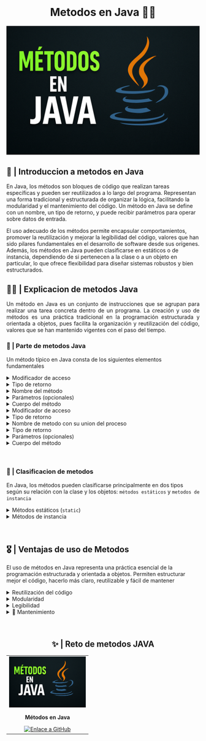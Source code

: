 <!DOCTYPE html>
<html lang="en">
<head>
    <meta charset="UTF-8">
    <meta name="viewport" content="width=device-width, initial-scale=1.0">

</head>
<body>
<br>
  <h1 align="center">Metodos en Java 👨‍💻</h1>
    <p align="center">
    <img src="./assets/metodos.webp" width="600" title="clase de metodos en java"><br>
    </p>
 <h2 align="left"> 📙 | Introduccion a metodos en Java</h2>
  <p align="left">
En Java, los métodos son bloques de código que realizan tareas específicas y pueden ser reutilizados a lo largo del programa. Representan una forma tradicional y estructurada de organizar la lógica, facilitando la modularidad y el mantenimiento del código. Un método en Java se define con un nombre, un tipo de retorno, y puede recibir parámetros para operar sobre datos de entrada.

El uso adecuado de los métodos permite encapsular comportamientos, promover la reutilización y mejorar la legibilidad del código, valores que han sido pilares fundamentales en el desarrollo de software desde sus orígenes. Además, los métodos en Java pueden clasificarse en estáticos o de instancia, dependiendo de si pertenecen a la clase o a un objeto en particular, lo que ofrece flexibilidad para diseñar sistemas robustos y bien estructurados.
  </p>
  
<h2 align="left"> 🔎📄 | Explicacion de metodos Java</h2>
<p align="justify">
Un método en Java es un conjunto de instrucciones que se agrupan para realizar una tarea concreta dentro de un programa. La creación y uso de métodos es una práctica tradicional en la programación estructurada y orientada a objetos, pues facilita la organización y reutilización del código, valores que se han mantenido vigentes con el paso del tiempo.
</p>


<h3 align="left"> 🤔 | Parte de metodos Java</h3>

<p align="left">
Un método típico en Java consta de los siguientes elementos fundamentales
</p>

<details>
  <summary>Modificador de acceso</summary>
  <p align="left">
    Define la visibilidad del método dentro del proyecto (por ejemplo, <code>public</code>, <code>private</code>).
  </p>
  <details>
    <summary align="center">ver más</summary>
    <p align="left">
      Los modificadores de acceso determinan desde dónde puede ser accedido un método. Por ejemplo, <code>public</code> permite el acceso desde cualquier clase; <code>private</code> restringe el acceso a la clase donde se declara; <code>protected</code> permite acceso dentro del mismo paquete o subclases; y si no se especifica (package-private), solo puede ser accedido dentro del mismo paquete. Esto proporciona control sobre la encapsulación y seguridad del código.
    </p>
  </details>
</details>

<details>
  <summary>Tipo de retorno</summary>
  <p align="left">
    Indica el tipo de dato que el método devolverá al finalizar su ejecución.
  </p>
  <details>
    <summary align="center">ver más</summary>
    <p align="left">
      El tipo de retorno es fundamental en Java, ya que especifica el tipo de valor que el método entregará. Puede ser un tipo primitivo como <code>int</code>, <code>boolean</code>, <code>double</code>, un objeto como <code>String</code> o <code>List</code>, o <code>void</code> si el método no devuelve ningún valor. El valor devuelto debe coincidir con el tipo declarado.
    </p>
  </details>
</details>

<details>
  <summary>Nombre del método</summary>
  <p align="left">
    Es la identificación del método y debe seguir las convenciones de nomenclatura de Java.
  </p>
  <details>
    <summary align="center">ver más</summary>
    <p align="left">
      El nombre del método debe ser descriptivo y usar notación camelCase, iniciando con minúscula. Por ejemplo: <code>calcularPromedio</code>, <code>obtenerDatos</code>. Un buen nombre mejora la comprensión del código y su mantenibilidad. Además, el nombre debe ser único dentro de la clase (aunque puede haber sobrecarga si se diferencian en parámetros).
    </p>
  </details>
</details>

<details>
  <summary>Parámetros (opcionales)</summary>
  <p align="left">
    Son los valores que el método recibe para operar con datos externos.
  </p>
  <details>
    <summary align="center">ver más</summary>
    <p align="left">
      Los parámetros se definen entre los paréntesis del encabezado del método. Cada parámetro tiene un tipo de dato y un identificador. Ejemplo: <code>public void saludar(String nombre)</code>. Aquí <code>String nombre</code> es un parámetro. Si no se requiere información externa, se dejan los paréntesis vacíos: <code>()</code>.
    </p>
  </details>
</details>

<details>
  <summary>Cuerpo del método</summary>
  <p align="left">
    Contiene las instrucciones que se ejecutan al invocar el método.
  </p>
  <details>
    <summary align="center">ver más</summary>
    <p align="left">
      El cuerpo del método está delimitado por llaves <code>{ }</code> y contiene la lógica de ejecución. Allí se escriben sentencias como operaciones, ciclos, condiciones o llamadas a otros métodos. Por ejemplo:<br>
      <pre><code>public int cuadrado(int x) {
    return x * x;
}</code></pre>
      Este método devuelve el cuadrado del número recibido como parámetro.
    </p>
  </details>
</details>
   <details>
  <summary>Modificador de acceso</summary>
  <p align="left">Define la visibilidad del método por ejemplo <code>public</code> <code>private</code></p>
  
  <details>
    <summary align="center">ver mas</summary>
    <p align="star"><code>public</code> permite el acceso desde cualquier clase, mientras que <code>private</code> restringe su uso únicamente dentro de la misma clase.</p>
  </details>
</details>

<details>
    <summary>Tipo de retorno</summary>
    <p align="left">Indica el tipo de dato que el método devolverá al finalizar su ejecución. Puede ser un tipo <code>primitivo</code>, un <code>objeto</code> o <code>void</code> si no devuelve ningún valor.</p>
    <details>
        <summary align="center">ver mas</summary>
        <p align="star"> el tipo de dato que el método devolverá tras su ejecución, pudiendo ser tipos primitivos <code>int</code> <code>boolean</code>  objetos o void si             no retorna ningún valor</p>
    </details>
</details>

<details>
    <summary>Nombre de metodo con su union del proceso</summary>
    <p align="star">Debe seguir igual al proceso que se hara si es un menu entonces debe llamarse menu</p>
    <div align="center">
        <pre>
            <code align="center">
                public static void menu(){
                // logica para el menu
                }
            }
             y se llama en el main con menu();
            </code>
        </pre>
    </div>
</details>
<details>
  <summary>Tipo de retorno</summary>
  <p align="left">
    Indica el tipo de dato que el método devolverá al finalizar su ejecución. Puede ser un tipo <code>primitivo</code>, un <code>objeto</code> o <code>void</code> si no devuelve ningún valor.
  </p>
  <details>
    <summary align="center">ver más</summary>
    <p align="left">
      El tipo de retorno es esencial para determinar qué tipo de resultado ofrece un método. Java es un lenguaje fuertemente tipado, por lo tanto, todo método que no sea <code>void</code> debe devolver obligatoriamente un valor del tipo declarado.<br><br>
      Ejemplos de tipos primitivos: <code>int</code>, <code>double</code>, <code>char</code>, <code>boolean</code>.<br>
      También se puede retornar un objeto, como una instancia de una clase personalizada, por ejemplo <code>Persona</code>, <code>String</code> o una colección como <code>List&lt;String&gt;</code>.<br>
      El tipo <code>void</code> indica que el método no devuelve ningún valor.
    </p>
  </details>
</details>

<details>
  <summary>Parámetros (opcionales)</summary>
  <p align="left">
    Valores que el método recibe para operar. Los parámetros permiten que un método trabaje con información que le es pasada desde el exterior.
  </p>
  <details>
    <summary align="center">ver más</summary>
    <p align="left">
      Los parámetros son variables que se declaran entre los paréntesis del encabezado del método. Cada parámetro tiene un tipo de dato y un nombre, separados por comas si hay más de uno.<br><br>
      Por ejemplo: <code>public int sumar(int a, int b)</code><br>
      Aquí, <code>a</code> y <code>b</code> son parámetros de tipo <code>int</code>.<br>
      Los métodos también pueden no tener parámetros, y en ese caso se escriben los paréntesis vacíos <code>()</code>.
    </p>
  </details>
</details>

<details>
  <summary>Cuerpo del método</summary>
  <p align="left">
    Contiene las instrucciones que se ejecutan cuando el método es llamado. Está delimitado por llaves <code>{ }</code>.
  </p>
  <details>
    <summary align="center">ver más</summary>
    <p align="left">
      El cuerpo del método es el bloque donde se define la lógica que el método ejecutará. Aquí se colocan las sentencias necesarias para realizar la tarea que se espera del método: operaciones, condiciones, bucles, llamadas a otros métodos, etc.<br><br>
      Ejemplo:<br>
        <pre>
      <code>
        public int cuadrado(int x) {<br>
        &nbsp;&nbsp;&nbsp;&nbsp;return x * x;<br>
        }
      </code>
        </pre>
    <br><br>
      En este caso, el cuerpo contiene una única instrucción: retornar el cuadrado del número recibido.
    </p>
  </details>
</details>

</br>

<br>
<h3 align="left">🔦 | Clasificacion de metodos</h3>
<p align="left"> En Java, los métodos pueden clasificarse principalmente en dos tipos según su relación con la clase y los objetos: <code>métodos estáticos</code> y <code>metodos de instancia</code></p>

<details>
  <summary>Métodos estáticos (<code>static</code>)</summary>
  <p align="left">
    Son aquellos que pertenecen a la clase en sí, no a una instancia específica. Esto significa que pueden ser llamados directamente usando el nombre de la clase, sin necesidad de crear un objeto.
  </p>
  
  <details>
    <summary align="center">ver más</summary>
    <p align="left">
      Los métodos estáticos son ideales para operaciones auxiliares o utilitarias que no dependen de los datos de una instancia específica. No pueden acceder directamente a atributos o métodos no estáticos de la clase, ya que no operan sobre un objeto en particular.<br><br>

      <strong>Ejemplo:</strong><br>
      <pre><code>
public class Matematica {
    public static int sumar(int a, int b) {
        return a + b;
    }
}
      </code></pre>
      <strong>Invocación:</strong> <code>Matematica.sumar(3, 4);</code>
    </p>
  </details>
</details>

<details>
  <summary>Métodos de instancia</summary>
  <p align="left">
    Estos métodos requieren que se cree un objeto de la clase para poder ser invocados. Operan sobre los atributos de esa instancia, accediendo a su estado interno.
  </p>
  
  <details>
    <summary align="center">ver más</summary>
    <p align="left">
      Los métodos de instancia son los más comunes en la programación orientada a objetos. Al acceder a través de un objeto, pueden leer y modificar los atributos de dicha instancia, permitiendo una lógica personalizada según el estado del objeto.<br><br>
      <strong>Ejemplo:</strong><br>
      <pre><code>
public class Persona {
    private String nombre;
    public Persona(String nombre) {
        this.nombre = nombre;
    }
    public void saludar() {
        System.out.println("Hola, soy " + nombre);
    }
}
      </code></pre>
      <strong>Invocación:</strong><br>
      <pre><code>
Persona p = new Persona("Juan");
p.saludar();
      </code></pre>
      La elección entre un método estático o uno de instancia dependerá de si se necesita o no acceder al estado particular de un objeto. Si no es necesario, un método estático puede ser más adecuado y eficiente.
    </p>
  </details>
</details>


</br> 

<br>
<h2 align="left"> 🎖️ | Ventajas de uso de <strong>Metodos</strong></h2>
<p align="left">El uso de métodos en Java representa una práctica esencial de la programación estructurada y orientada a objetos. Permiten estructurar mejor el código, hacerlo más claro, reutilizable y fácil de mantener</p>

<details>
  <summary>Reutilización del código</summary>
  <p align="left">
    Permite encapsular una lógica para usarla en diferentes partes del programa, evitando la repetición de código.
  </p>
  <details>
    <summary align="center">ver más</summary>
    <p align="left">
      La reutilización de código mediante métodos permite escribir una función una sola vez y luego invocarla cuantas veces sea necesario. Esto no solo reduce la redundancia, sino que también mejora la eficiencia del desarrollo. Además, facilita la localización y corrección de errores, ya que cualquier cambio en el comportamiento se hace en un único lugar.
    </p>
  </details>
</details>

<details>
  <summary>Modularidad</summary>
  <p align="left">
    Ayuda a dividir el programa en partes más pequeñas y manejables.
  </p>
  <details>
    <summary align="center">ver más</summary>
    <p align="left">
      La modularidad implica descomponer un programa en componentes independientes, cada uno representado por un método con una responsabilidad específica. Esto facilita el diseño, desarrollo y pruebas del software, permitiendo incluso la colaboración entre distintos programadores que pueden trabajar en métodos diferentes sin interferencias.
    </p>
  </details>
</details>

<details>
  <summary>Legibilidad</summary>
  <p align="left">
    Facilita la comprensión del programa al tener bloques de código separados y con nombres descriptivos.
  </p>
  <details>
    <summary align="center">ver más</summary>
    <p align="left">
      Cuando el código está organizado en métodos bien nombrados, el flujo del programa se vuelve más claro. Leer nombres como <code>calcularPromedio()</code> o <code>validarEntrada()</code> es mucho más intuitivo que interpretar directamente una secuencia de instrucciones complejas. Esto mejora la comunicación entre desarrolladores y la comprensión del sistema en general.
    </p>
  </details>
</details>

<details>
  <summary>🔧 Mantenimiento</summary>
  <p align="left">
    Permite realizar cambios o mejoras de forma centralizada y segura.
  </p>
  <details>
    <summary align="center">ver más</summary>
    <p align="left">
      Al concentrar la lógica en métodos específicos, cualquier corrección o mejora puede hacerse sin afectar el resto del programa. Si el método se reutiliza en varios lugares, con una sola modificación se actualiza automáticamente en todos ellos. Esto disminuye el riesgo de errores y mejora la sostenibilidad del software a largo plazo.
    </p>
  </details>
</details>


</br>

<br>
<div id="Reto">
<h2 align="center"> ✨ | Reto de metodos JAVA</h2>
    <table>
  <tr>
    <td align="center">
      <img src="./assets/metodos.webp" width="200" title="metodos en java" alt="java"><br>
      <p><strong>Métodos en Java</strong></p>
      <a href="https://github.com/BlackConsol/metodos" title="ir al recurso">
        <img src="https://img.shields.io/badge/GITHUB-000000?style=for-the-badge&logo=github&logoColor=white" title="Ver en GitHub" alt="Enlace a GitHub">
      </a>
    </td>
  </tr>
</table>
</div>

</br>



</body>
</html>
